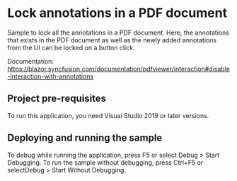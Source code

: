# Lock annotations in a PDF document
Sample to lock all the annotations in a PDF document. Here, the annotations that exists in the PDF document as well as the newly added annotations from the UI can be locked on a button click.

Documentation: https://blazor.syncfusion.com/documentation/pdfviewer/interaction#disable-interaction-with-annotations

## Project pre-requisites
To run this application, you need Visual Studio 2019 or later versions.

## Deploying and running the sample
To debug while running the application, press F5 or select Debug > Start Debugging. To run the sample without debugging, press Ctrl+F5 or selectDebug > Start Without Debugging.